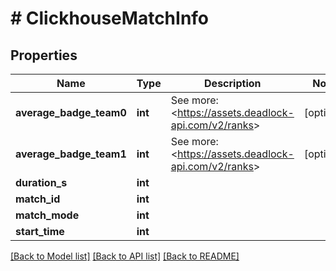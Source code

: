 # # ClickhouseMatchInfo

## Properties

Name | Type | Description | Notes
------------ | ------------- | ------------- | -------------
**average_badge_team0** | **int** | See more: &lt;https://assets.deadlock-api.com/v2/ranks&gt; | [optional]
**average_badge_team1** | **int** | See more: &lt;https://assets.deadlock-api.com/v2/ranks&gt; | [optional]
**duration_s** | **int** |  |
**match_id** | **int** |  |
**match_mode** | **int** |  |
**start_time** | **int** |  |

[[Back to Model list]](../../README.md#models) [[Back to API list]](../../README.md#endpoints) [[Back to README]](../../README.md)
